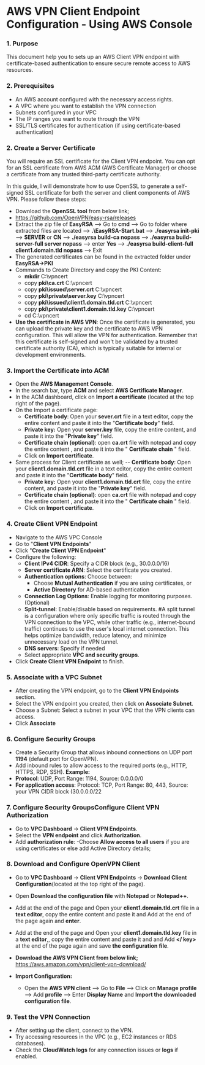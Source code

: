 # AWS VPN Client Endpoint Configuration - Using AWS Console

### 1. Purpose
This document help you to sets up an AWS Client VPN endpoint with certificate-based authentication to ensure secure remote access to AWS resources.

### 2. Prerequisites
- An AWS account configured with the necessary access rights.
- A VPC where you want to establish the VPN connection
- Subnets configured in your VPC
- The IP ranges you want to route through the VPN
- SSL/TLS certificates for authentication (if using certificate-based authentication)

### 2. Create a Server Certificate
You will require an SSL certificate for the Client VPN endpoint. You can opt for an SSL certificate from AWS ACM (AWS Certificate Manager) or choose a certificate from any trusted third-party certificate authority.

In this guide, I will demonstrate how to use OpenSSL to generate a self-signed SSL certificate for both the server and client components of AWS VPN. Please follow these steps:

- Download the **OpenSSL tool** from below link;
- https://github.com/OpenVPN/easy-rsa/releases
- Extract the zip file of **EasyRSA** --> Go to **cmd** --> Go to folder where extracted files are located --> **.\EasyRSA-Start.bat** --> **./easyrsa init-pki** --> 
**SERVER** or **CN** --> **./easyrsa build-ca nopass** --> **./easyrsa build-server-full server nopass** --> enter **Yes** --> **./easyrsa build-client-full client1.domain.tld nopass** --> Exit
- The generated certificates can be found in the extracted folder under **EasyRSA->PKI**
- Commands to Create Directory and copy the PKI Content:
  - **mkdir** C:\vpncert
  - copy **pki\ca.crt** C:\vpncert
  - copy **pki\issued\server.crt** C:\vpncert
  - copy **pki\private\server.key** C:\vpncert
  - copy **pki\issued\client1.domain.tld.crt** C:\vpncert
  - copy **pki\private\client1.domain.tld.key** C:\vpncert
  - cd C:\vpncert
 - **Use the certificate in AWS VPN**: 
 Once the certificate is generated, you can upload the private key and the certificate to AWS VPN configuration. This will allow the VPN for authentication.
Remember that this certificate is self-signed and won't be validated by a trusted certificate authority (CA), which is typically suitable for internal or development environments.

### 3.	Import the Certificate into ACM
- Open the **AWS Management Console**.
- In the search bar, type **ACM** and select **AWS Certificate Manager**.
- In the ACM dashboard, click on **Import a certificate** (located at the top right of the page).
- On the Import a certificate page:
   - **Certificate body**: Open your **sever.crt** file in a text editor, copy the entire content and paste it into the "**Certificate body**" field.
   - **Private key:** Open your **server.key** file, copy the entire content, and paste it into the "**Private key**" field.
   - **Certificate chain (optional)**: open **ca.crt** file with notepad and copy the entire content , and paste it into the " **Certificate chain** " field.
   - Click on **Import certificate**.
 - Same process for Client certificate as well;
   -- **Certificate body**: Open your **client1.domain.tld.crt** file in a text editor, copy the entire content and paste it into the "**Certificate body**" field.
   - **Private key:** Open your **client1.domain.tld.crt** file, copy the entire content, and paste it into the "**Private key**" field.
   - **Certificate chain (optional)**: open **ca.crt** file with notepad and copy the entire content , and paste it into the " **Certificate chain** " field.
   - Click on **Import certificate**.

### 4.	Create Client VPN Endpoint
- Navigate to the AWS VPC Console
- Go to "**Client VPN Endpoints**"
- Click "**Create Client VPN Endpoint**"
- Configure the following:
    - **Client IPv4 CIDR**: Specify a CIDR block (e.g., 30.0.0.0/16)
    - **Server certificate ARN**: Select the certificate you created.
    - **Authentication options**: Choose between:
        - Choose **Mutual Authentication** if you are using certificates, or
        - **Active Directory** for AD-based authentication
    - **Connection Log Options**: Enable logging for monitoring purposes. (Optional)
    - **Split-tunnel**: Enable/disable based on requirements.
      #A split tunnel is a configuration where only specific traffic is routed through the VPN connection to the VPC, while other traffic (e.g., internet-bound traffic) continues to use the user's local internet connection. This helps optimize bandwidth, reduce latency, and minimize unnecessary load on the VPN tunnel.
    - **DNS servers**: Specify if needed
    - Select appropriate **VPC and security groups**.
- Click **Create Client VPN Endpoint** to finish.
  
### 5.	Associate with a VPC Subnet
- After creating the VPN endpoint, go to the **Client VPN Endpoints** section.
- Select the VPN endpoint you created, then click on **Associate Subnet**.
- Choose a Subnet: Select a subnet in your VPC that the VPN clients can access.
- Click **Associate**

### 6.	Configure Security Groups
- Create a Security Group that allows inbound connections on UDP port **1194** (default port for OpenVPN).
- Add inbound rules to allow access to the required ports (e.g., HTTP, HTTPS, RDP, SSH).
  **Example:**
- **Protocol**: UDP, Port Range: 1194, Source: 0.0.0.0/0
- **For application access**: Protocol: TCP, Port Range: 80, 443, Source: your VPN CIDR block (30.0.0.0/22

### 7.	Configure Security GroupsConfigure Client VPN Authorization
- Go to **VPC Dashboard** → **Client VPN Endpoints**.
- Select the **VPN endpoint** and click **Authorization**.
- Add **authorization rule**:
  -Choose **Allow access to all users** if you are using certificates or else add Active Directory details;

### 8.	Download and Configure OpenVPN Client
- Go to **VPC Dashboard** → **Client VPN Endpoints** → **Download Client Configuration**(located at the top right of the page).
- Open **Download the configuration file** with **Notepad** or **Notepad++**.
- Add **<cert>** at the end of the page and Open your **client1.domain.tld.crt** file in a **text editor**, copy the entire content and paste it and Add **</cert>** at the end of the page again and **enter**.
- Add **<key>** at the end of the page and Open your **client1.domain.tld.key** file in a **text editor**,, copy the entire content and paste it and and Add **</ key>** at the end of the page again and save **the configuration file**.
- **Download the AWS VPN Client from below link;**
https://aws.amazon.com/vpn/client-vpn-download/

- **Import Configuration:**
  - Open the **AWS VPN client** --> Go to **File** --> Click on **Manage profile** --> Add **profile** --> Enter **Display Name** and **Import the downloaded configuration file**.

### 9.	Test the VPN Connection
- After setting up the client, connect to the VPN.
- Try accessing resources in the VPC (e.g., EC2 instances or RDS databases).
- Check the **CloudWatch logs** for any connection issues or **logs** if enabled.












